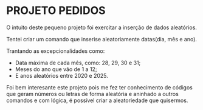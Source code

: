 # PROJETO PEDIDOS

O intuito deste pequeno projeto foi exercitar a inserção de dados aleatórios. 

Tentei criar um comando que inserise aleatoriamente datas(dia, mês e ano). 

Trantando as excepcionalidades como: 
  - Data máxima de cada mês, como: 28, 29, 30 e 31;
  - Meses do ano que vão de 1 a 12;
  - E anos aleatórios entre 2020 e 2025.

Foi bem interesante este projeto pois me fez ter conhecimento de códigos que geram números ou letras de forma aleatória e aninhado a outros comandos e com lógica, é possível criar a aleatoriedade que quisermos. 
